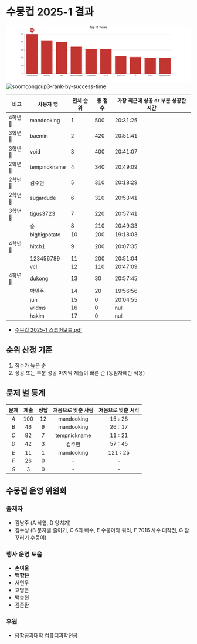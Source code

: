 # 수뭉컵 2025-1 결과

![Top 10 Teams](/file/Top%2010%20Teams.png)
<img width="959" alt="soomoongcup3-rank-by-success-time" src="https://github.com/user-attachments/assets/acd61d9f-ffb3-49d7-8872-ddbd25cff875" />


| 비고     | 사용자 명     | 전체 순위 | 총 점수 | 가장 최근에 성공 or 부분 성공한 시간 |
| -------- | ------------ | --------- | ------- | --------- |
| 4학년 🥇 | mandooking   | 1         | 500     | 20:31:25 |
| 3학년 🥇 | baemin       | 2         | 420     | 20:51:41 |
| 3학년 🥈 | void         | 3         | 400     | 20:41:07 |
| 2학년 🥇 | tempnickname | 4         | 340     | 20:49:09 |
| 2학년 🥈 | 김주헌    | 5         | 310     | 20:18:29 |
| 2학년 🥉 | sugardude        | 6         | 310     | 20:53:41 |
| 3학년 🥉 | tjgus3723    | 7         | 220     | 20:57:41 |
|          | 승           | 8         | 210     | 20:49:33 |
|          | bigbigpotato | 10        | 200     | 19:18:03 |
| 4학년 🥈 | hitch1       | 9         | 200     | 20:07:35 |
|          | 123456789    | 11        | 200     | 20:51:04 |
|          | vcl          | 12        | 110     | 20:47:09 |
| 4학년 🥉 | dukong       | 13        | 30     | 20:57:45 |
|          | 박민주       | 14        | 20     | 19:56:56 |
|          | jun         | 15        | 0     | 20:04:55 |
|          | wldms         | 16        | 0     | null |
|          | hskim       | 17        | 0     | null |

-   [수뭉컵 2025-1 스코어보드.pdf](file/수뭉컵%202025-1%20스코어보드.pdf)

## 순위 산정 기준

1. 점수가 높은 순
2. 성공 또는 부분 성공 마지막 제출이 빠른 순 (동점자에만 적용)

## 문제 별 통계

| 문제 | 제출 | 정답 | 처음으로 맞춘 사람 | 처음으로 맞춘 시각 |
| :---: | :---: | :---: | :---: | :---: |
| $A$ | $100$ | $12$ | mandooking | $15:28$ |
| $B$ | $46$ | $9$ | mandooking | $26:17$ |
| $C$ | $82$ | $7$ | tempnickname | $11:21$ |
| $D$ | $42$ | $3$ | 김주헌 | $57:45$ |
| $E$ | $11$ | $1$ | mandooking | $121:25$ |
| $F$ | $26$ | $0$ | - | - |
| $G$ | $3$ | $0$ | - | - |

## 수뭉컵 운영 위원회

### 출제자

-   김남주 (A 낙엽, D 양치기)
-   김수성 (B 문자열 줄이기, C 6의 배수, E 수뭉이와 쿼리, F 7016 사수 대작전, G 잠꾸러기 수뭉이)

### 행사 운영 도움

-   **손여울**
-   **백향은**
-   서연우
-   고명은
-   백송현
-   김준환

### 후원

-   융합공과대학 컴퓨터과학전공

